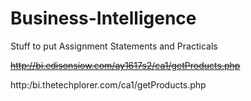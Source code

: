 # Business-Intelligence
Stuff to put Assignment Statements and Practicals

~~http://bi.edisonsiow.com/ay1617s2/ca1/getProducts.php~~


http:/bi.thetechplorer.com/ca1/getProducts.php
